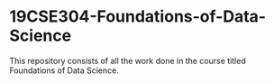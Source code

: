 # 19CSE304-Foundations-of-Data-Science
This repository consists of all the work done in the course titled Foundations of Data Science.

